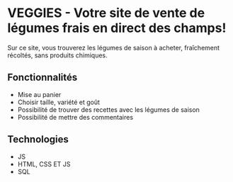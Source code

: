 # VEGGIES - Votre site de vente de légumes frais en direct des champs!

Sur ce site, vous trouverez les légumes de saison à acheter, fraîchement récoltés, sans produits chimiques. 


## Fonctionnalités
-  Mise au panier 
-  Choisir taille, variété et goût
-  Possibilité de trouver des recettes avec les légumes de saison
-  Possibilité de mettre des commentaires 

## Technologies
- JS
- HTML, CSS ET JS
- SQL



